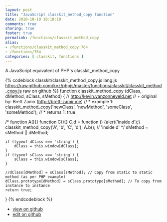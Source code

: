 ```yaml
---
layout: post
title: "JavaScript classkit_method_copy function"
date: 2010-10-10 10:10:10
comments: true
sharing: true
footer: true
permalink: /functions/classkit_method_copy
alias:
- /functions/classkit_method_copy:764
- /functions/764
categories: [ classkit, functions ]
---
```

A JavaScript equivalent of PHP's classkit_method_copy
<!-- more -->
{% codeblock classkit/classkit_method_copy.js lang:js https://raw.github.com/kvz/phpjs/master/functions/classkit/classkit_method_copy.js raw on github %}
function classkit_method_copy (dClass, dMethod, sClass, sMethod) {
    // http://kevin.vanzonneveld.net
    // +   original by: Brett Zamir (http://brett-zamir.me)
    // *     example 1: classkit_method_copy('newClass', 'newMethod', 'someClass', 'someMethod');
    // *     returns 1: true

/*
    function A(){}
    function C(){}
    C.d = function () {alert('inside d');}
    classkit_method_copy('A', 'b', 'C', 'd');
    A.b(); // 'inside d'
    */
    sMethod = sMethod || dMethod;

    if (typeof dClass === 'string') {
        dClass = this.window[dClass];
    }
    if (typeof sClass === 'string') {
        sClass = this.window[sClass];
    }

    //dClass[dMethod] = sClass[sMethod]; // Copy from static to static method (as per PHP example)
    dClass.prototype[dMethod] = sClass.prototype[sMethod]; // To copy from instance to instance
    return true;
}
{% endcodeblock %}
<ul>
 <li><a href="https://github.com/kvz/phpjs/blob/master/functions/classkit/classkit_method_copy.js">view on github</a></li>
 <li><a href="https://github.com/kvz/phpjs/edit/master/functions/classkit/classkit_method_copy.js">edit on github</a></li>
</ul>
